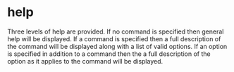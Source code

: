 # help

Three levels of help are provided. If no command is specified then general help will be displayed. If a command is specified then a full description of the command will be displayed along with a list of valid options. If an option is specified in addition to a command then the a full description of the option as it applies to the command will be displayed.
